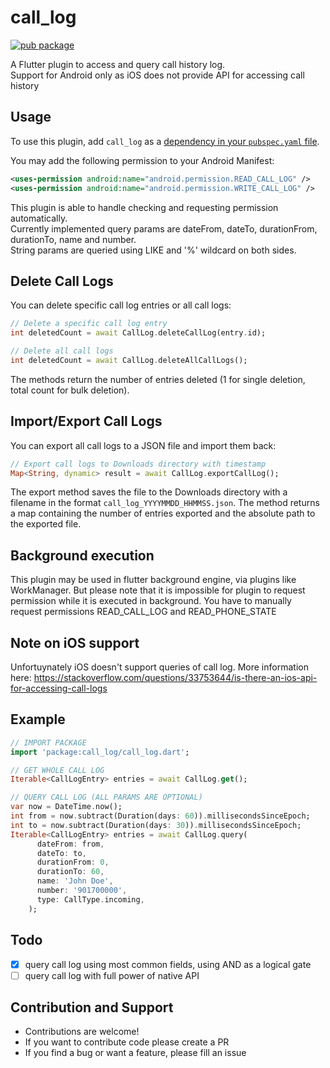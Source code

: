 # call_log

[![pub package](https://img.shields.io/pub/v/call_log.svg)](https://pub.dartlang.org/packages/call_log)

A Flutter plugin to access and query call history log.\
Support for Android only as iOS does not provide API for accessing call history

## Usage

To use this plugin, add `call_log` as a [dependency in your `pubspec.yaml` file](https://flutter.io/platform-plugins/).

You may add the following permission to your Android Manifest:

```xml
<uses-permission android:name="android.permission.READ_CALL_LOG" />
<uses-permission android:name="android.permission.WRITE_CALL_LOG" />
```

This plugin is able to handle checking and requesting permission automatically.\
Currently implemented query params are dateFrom, dateTo, durationFrom, durationTo, name and number.\
String params are queried using LIKE and '%' wildcard on both sides.

## Delete Call Logs

You can delete specific call log entries or all call logs:

```dart
// Delete a specific call log entry
int deletedCount = await CallLog.deleteCallLog(entry.id);

// Delete all call logs
int deletedCount = await CallLog.deleteAllCallLogs();
```

The methods return the number of entries deleted (1 for single deletion, total count for bulk deletion).

## Import/Export Call Logs

You can export all call logs to a JSON file and import them back:

```dart
// Export call logs to Downloads directory with timestamp
Map<String, dynamic> result = await CallLog.exportCallLog();
```

The export method saves the file to the Downloads directory with a filename in the format `call_log_YYYYMMDD_HHMMSS.json`. The method returns a map containing the number of entries exported and the absolute path to the exported file.

## Background execution

This plugin may be used in flutter background engine, via plugins like WorkManager. But please note that it is impossible for plugin to request permission while it is executed in background. You have to manually request permissions READ_CALL_LOG and READ_PHONE_STATE

## Note on iOS support

Unfortuynately iOS doesn't support queries of call log. More information here: https://stackoverflow.com/questions/33753644/is-there-an-ios-api-for-accessing-call-logs

## Example

```dart
// IMPORT PACKAGE
import 'package:call_log/call_log.dart';

// GET WHOLE CALL LOG
Iterable<CallLogEntry> entries = await CallLog.get();

// QUERY CALL LOG (ALL PARAMS ARE OPTIONAL)
var now = DateTime.now();
int from = now.subtract(Duration(days: 60)).millisecondsSinceEpoch;
int to = now.subtract(Duration(days: 30)).millisecondsSinceEpoch;
Iterable<CallLogEntry> entries = await CallLog.query(
      dateFrom: from,
      dateTo: to,
      durationFrom: 0,
      durationTo: 60,
      name: 'John Doe',
      number: '901700000',
      type: CallType.incoming,
    );
```

## Todo

- [x] query call log using most common fields, using AND as a logical gate
- [ ] query call log with full power of native API

## Contribution and Support

- Contributions are welcome!
- If you want to contribute code please create a PR
- If you find a bug or want a feature, please fill an issue
